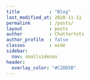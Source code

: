 ```yaml
---
title           : "Blog"
last_modified_at: 2020-11-11
permalink       : /posts/
layout          : posts
author          : Chattertots
author_profile  : false
classes         : wide
sidebar:
  nav: smallsidenav
header:
  overlay_color: "#C2DD5B"
---
```

